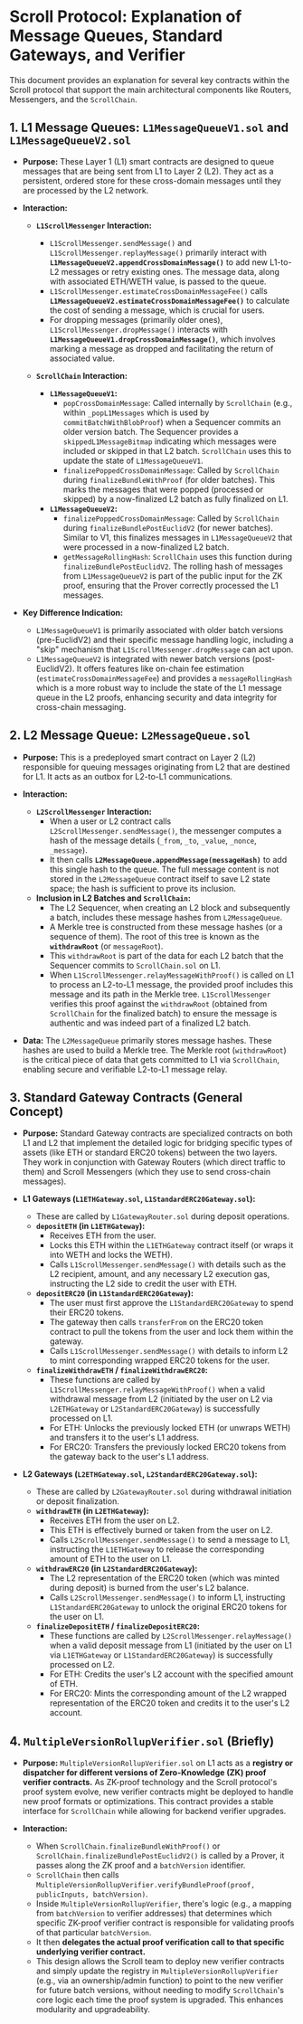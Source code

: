 # Scroll Protocol: Explanation of Message Queues, Standard Gateways, and Verifier

This document provides an explanation for several key contracts within the Scroll protocol that support the main architectural components like Routers, Messengers, and the `ScrollChain`.

## 1. L1 Message Queues: `L1MessageQueueV1.sol` and `L1MessageQueueV2.sol`

*   **Purpose:**
    These Layer 1 (L1) smart contracts are designed to queue messages that are being sent from L1 to Layer 2 (L2). They act as a persistent, ordered store for these cross-domain messages until they are processed by the L2 network.

*   **Interaction:**

    *   **`L1ScrollMessenger` Interaction:**
        *   `L1ScrollMessenger.sendMessage()` and `L1ScrollMessenger.replayMessage()` primarily interact with **`L1MessageQueueV2.appendCrossDomainMessage()`** to add new L1-to-L2 messages or retry existing ones. The message data, along with associated ETH/WETH value, is passed to the queue.
        *   `L1ScrollMessenger.estimateCrossDomainMessageFee()` calls **`L1MessageQueueV2.estimateCrossDomainMessageFee()`** to calculate the cost of sending a message, which is crucial for users.
        *   For dropping messages (primarily older ones), `L1ScrollMessenger.dropMessage()` interacts with **`L1MessageQueueV1.dropCrossDomainMessage()`**, which involves marking a message as dropped and facilitating the return of associated value.

    *   **`ScrollChain` Interaction:**
        *   **`L1MessageQueueV1`:**
            *   `popCrossDomainMessage`: Called internally by `ScrollChain` (e.g., within `_popL1Messages` which is used by `commitBatchWithBlobProof`) when a Sequencer commits an older version batch. The Sequencer provides a `skippedL1MessageBitmap` indicating which messages were included or skipped in that L2 batch. `ScrollChain` uses this to update the state of `L1MessageQueueV1`.
            *   `finalizePoppedCrossDomainMessage`: Called by `ScrollChain` during `finalizeBundleWithProof` (for older batches). This marks the messages that were popped (processed or skipped) by a now-finalized L2 batch as fully finalized on L1.
        *   **`L1MessageQueueV2`:**
            *   `finalizePoppedCrossDomainMessage`: Called by `ScrollChain` during `finalizeBundlePostEuclidV2` (for newer batches). Similar to V1, this finalizes messages in `L1MessageQueueV2` that were processed in a now-finalized L2 batch.
            *   `getMessageRollingHash`: `ScrollChain` uses this function during `finalizeBundlePostEuclidV2`. The rolling hash of messages from `L1MessageQueueV2` is part of the public input for the ZK proof, ensuring that the Prover correctly processed the L1 messages.

*   **Key Difference Indication:**
    *   `L1MessageQueueV1` is primarily associated with older batch versions (pre-EuclidV2) and their specific message handling logic, including a "skip" mechanism that `L1ScrollMessenger.dropMessage` can act upon.
    *   `L1MessageQueueV2` is integrated with newer batch versions (post-EuclidV2). It offers features like on-chain fee estimation (`estimateCrossDomainMessageFee`) and provides a `messageRollingHash` which is a more robust way to include the state of the L1 message queue in the L2 proofs, enhancing security and data integrity for cross-chain messaging.

## 2. L2 Message Queue: `L2MessageQueue.sol`

*   **Purpose:**
    This is a predeployed smart contract on Layer 2 (L2) responsible for queuing messages originating from L2 that are destined for L1. It acts as an outbox for L2-to-L1 communications.

*   **Interaction:**
    *   **`L2ScrollMessenger` Interaction:**
        *   When a user or L2 contract calls `L2ScrollMessenger.sendMessage()`, the messenger computes a hash of the message details (`_from`, `_to`, `_value`, `_nonce`, `_message`).
        *   It then calls **`L2MessageQueue.appendMessage(messageHash)`** to add this single hash to the queue. The full message content is not stored in the `L2MessageQueue` contract itself to save L2 state space; the hash is sufficient to prove its inclusion.
    *   **Inclusion in L2 Batches and `ScrollChain`:**
        *   The L2 Sequencer, when creating an L2 block and subsequently a batch, includes these message hashes from `L2MessageQueue`.
        *   A Merkle tree is constructed from these message hashes (or a sequence of them). The root of this tree is known as the **`withdrawRoot`** (or `messageRoot`).
        *   This `withdrawRoot` is part of the data for each L2 batch that the Sequencer commits to `ScrollChain.sol` on L1.
        *   When `L1ScrollMessenger.relayMessageWithProof()` is called on L1 to process an L2-to-L1 message, the provided proof includes this message and its path in the Merkle tree. `L1ScrollMessenger` verifies this proof against the `withdrawRoot` (obtained from `ScrollChain` for the finalized batch) to ensure the message is authentic and was indeed part of a finalized L2 batch.

*   **Data:**
    The `L2MessageQueue` primarily stores message hashes. These hashes are used to build a Merkle tree. The Merkle root (`withdrawRoot`) is the critical piece of data that gets committed to L1 via `ScrollChain`, enabling secure and verifiable L2-to-L1 message relay.

## 3. Standard Gateway Contracts (General Concept)

*   **Purpose:**
    Standard Gateway contracts are specialized contracts on both L1 and L2 that implement the detailed logic for bridging specific types of assets (like ETH or standard ERC20 tokens) between the two layers. They work in conjunction with Gateway Routers (which direct traffic to them) and Scroll Messengers (which they use to send cross-chain messages).

*   **L1 Gateways (`L1ETHGateway.sol`, `L1StandardERC20Gateway.sol`):**
    *   These are called by `L1GatewayRouter.sol` during deposit operations.
    *   **`depositETH` (in `L1ETHGateway`):**
        *   Receives ETH from the user.
        *   Locks this ETH within the `L1ETHGateway` contract itself (or wraps it into WETH and locks the WETH).
        *   Calls `L1ScrollMessenger.sendMessage()` with details such as the L2 recipient, amount, and any necessary L2 execution gas, instructing the L2 side to credit the user with ETH.
    *   **`depositERC20` (in `L1StandardERC20Gateway`):**
        *   The user must first approve the `L1StandardERC20Gateway` to spend their ERC20 tokens.
        *   The gateway then calls `transferFrom` on the ERC20 token contract to pull the tokens from the user and lock them within the gateway.
        *   Calls `L1ScrollMessenger.sendMessage()` with details to inform L2 to mint corresponding wrapped ERC20 tokens for the user.
    *   **`finalizeWithdrawETH` / `finalizeWithdrawERC20`:**
        *   These functions are called by `L1ScrollMessenger.relayMessageWithProof()` when a valid withdrawal message from L2 (initiated by the user on L2 via `L2ETHGateway` or `L2StandardERC20Gateway`) is successfully processed on L1.
        *   For ETH: Unlocks the previously locked ETH (or unwraps WETH) and transfers it to the user's L1 address.
        *   For ERC20: Transfers the previously locked ERC20 tokens from the gateway back to the user's L1 address.

*   **L2 Gateways (`L2ETHGateway.sol`, `L2StandardERC20Gateway.sol`):**
    *   These are called by `L2GatewayRouter.sol` during withdrawal initiation or deposit finalization.
    *   **`withdrawETH` (in `L2ETHGateway`):**
        *   Receives ETH from the user on L2.
        *   This ETH is effectively burned or taken from the user on L2.
        *   Calls `L2ScrollMessenger.sendMessage()` to send a message to L1, instructing the `L1ETHGateway` to release the corresponding amount of ETH to the user on L1.
    *   **`withdrawERC20` (in `L2StandardERC20Gateway`):**
        *   The L2 representation of the ERC20 token (which was minted during deposit) is burned from the user's L2 balance.
        *   Calls `L2ScrollMessenger.sendMessage()` to inform L1, instructing `L1StandardERC20Gateway` to unlock the original ERC20 tokens for the user on L1.
    *   **`finalizeDepositETH` / `finalizeDepositERC20`:**
        *   These functions are called by `L2ScrollMessenger.relayMessage()` when a valid deposit message from L1 (initiated by the user on L1 via `L1ETHGateway` or `L1StandardERC20Gateway`) is successfully processed on L2.
        *   For ETH: Credits the user's L2 account with the specified amount of ETH.
        *   For ERC20: Mints the corresponding amount of the L2 wrapped representation of the ERC20 token and credits it to the user's L2 account.

## 4. `MultipleVersionRollupVerifier.sol` (Briefly)

*   **Purpose:**
    `MultipleVersionRollupVerifier.sol` on L1 acts as a **registry or dispatcher for different versions of Zero-Knowledge (ZK) proof verifier contracts.** As ZK-proof technology and the Scroll protocol's proof system evolve, new verifier contracts might be deployed to handle new proof formats or optimizations. This contract provides a stable interface for `ScrollChain` while allowing for backend verifier upgrades.

*   **Interaction:**
    *   When `ScrollChain.finalizeBundleWithProof()` or `ScrollChain.finalizeBundlePostEuclidV2()` is called by a Prover, it passes along the ZK proof and a `batchVersion` identifier.
    *   `ScrollChain` then calls `MultipleVersionRollupVerifier.verifyBundleProof(proof, publicInputs, batchVersion)`.
    *   Inside `MultipleVersionRollupVerifier`, there's logic (e.g., a mapping from `batchVersion` to verifier addresses) that determines which specific ZK-proof verifier contract is responsible for validating proofs of that particular `batchVersion`.
    *   It then **delegates the actual proof verification call to that specific underlying verifier contract.**
    *   This design allows the Scroll team to deploy new verifier contracts and simply update the registry in `MultipleVersionRollupVerifier` (e.g., via an ownership/admin function) to point to the new verifier for future batch versions, without needing to modify `ScrollChain`'s core logic each time the proof system is upgraded. This enhances modularity and upgradeability.
